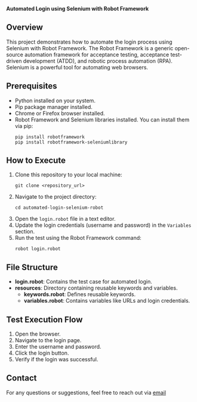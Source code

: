 **Automated Login using Selenium with Robot Framework**

## Overview
This project demonstrates how to automate the login process using Selenium with Robot Framework. The Robot Framework is a generic open-source automation framework for acceptance testing, acceptance test-driven development (ATDD), and robotic process automation (RPA). Selenium is a powerful tool for automating web browsers.

## Prerequisites
- Python installed on your system.
- Pip package manager installed.
- Chrome or Firefox browser installed.
- Robot Framework and Selenium libraries installed. You can install them via pip:
  ```
  pip install robotframework
  pip install robotframework-seleniumlibrary
  ```

## How to Execute
1. Clone this repository to your local machine:
   ```
   git clone <repository_url>
   ```
2. Navigate to the project directory:
   ```
   cd automated-login-selenium-robot
   ```
3. Open the `login.robot` file in a text editor.
4. Update the login credentials (username and password) in the `Variables` section.
5. Run the test using the Robot Framework command:
   ```
   robot login.robot
   ```

## File Structure
- **login.robot**: Contains the test case for automated login.
- **resources**: Directory containing reusable keywords and variables.
  - **keywords.robot**: Defines reusable keywords.
  - **variables.robot**: Contains variables like URLs and login credentials.

## Test Execution Flow
1. Open the browser.
2. Navigate to the login page.
3. Enter the username and password.
4. Click the login button.
5. Verify if the login was successful.

## Contact
For any questions or suggestions, feel free to reach out via [email](mailto:santideis@aim.com)
